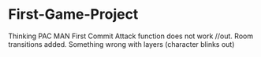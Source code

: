 # First-Game-Project
Thinking PAC MAN
First Commit
Attack function does not work //out. Room transitions added. Something wrong with layers (character blinks out)
